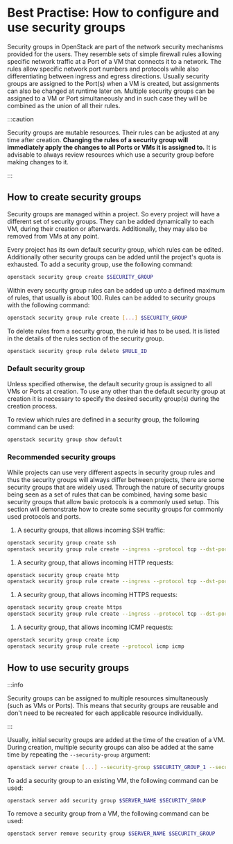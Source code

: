 # Best Practise: How to configure and use security groups

Security groups in OpenStack are part of the network security mechanisms provided for the users.
They resemble sets of simple firewall rules allowing specific network traffic at a Port of a VM that connects it to a network.
The rules allow specific network port numbers and protocols while also differentiating between ingress and egress directions.
Usually security groups are assigned to the Port(s) when a VM is created, but assignments can also be changed at runtime later on.
Multiple security groups can be assigned to a VM or Port simultaneously and in such case they will be combined as the union of all their rules.

:::caution

Security groups are mutable resources.
Their rules can be adjusted at any time after creation.
**Changing the rules of a security group will immediately apply the changes to all Ports or VMs it is assigned to.**
It is advisable to always review resources which use a security group before making changes to it.

:::

## How to create security groups

Security groups are managed within a project.
So every project will have a different set of security groups.
They can be added dynamically to each VM, during their creation or afterwards.
Additionally, they may also be removed from VMs at any point.

Every project has its own default security group, which rules can be edited.
Additionally other security groups can be added until the project's quota is exhausted.
To add a security group, use the following command:

```bash
openstack security group create $SECURITY_GROUP
```

Within every security group rules can be added up unto a defined maximum of rules, that usually is about 100.
Rules can be added to security groups with the following command:

```bash
openstack security group rule create [...] $SECURITY_GROUP
```

To delete rules from a security group, the rule id has to be used.
It is listed in the details of the rules section of the security group.

```bash
openstack security group rule delete $RULE_ID
```

### Default security group

Unless specified otherwise, the default security group is assigned to all VMs or Ports at creation.
To use any other than the default security group at creation it is necessary to specify the desired security group(s) during the creation process.

To review which rules are defined in a security group, the following command can be used:

```bash
openstack security group show default
```

### Recommended security groups

While projects can use very different aspects in security group rules and thus the security groups will always differ between projects, there are some security groups that are widely used.
Through the nature of security groups being seen as a set of rules that can be combined, having some basic security groups that allow basic protocols is a commonly used setup.
This section will demonstrate how to create some security groups for commonly used protocols and ports.

1. A security groups, that allows incoming SSH traffic:

```bash
openstack security group create ssh
openstack security group rule create --ingress --protocol tcp --dst-port 22 ssh
```

1. A security group, that allows incoming HTTP requests:

```bash
openstack security group create http
openstack security group rule create --ingress --protocol tcp --dst-port 80 http
```

1. A security group, that allows incoming HTTPS requests:

```bash
openstack security group create https
openstack security group rule create --ingress --protocol tcp --dst-port 443 https
```

1. A security group, that allows incoming ICMP requests:

```bash
openstack security group create icmp
openstack security group rule create --protocol icmp icmp
```

## How to use security groups

:::info

Security groups can be assigned to multiple resources simultaneously (such as VMs or Ports).
This means that security groups are reusable and don't need to be recreated for each applicable resource individually.

:::

Usually, initial security groups are added at the time of the creation of a VM.
During creation, multiple security groups can also be added at the same time by repeating the `--security-group` argument:

```bash
openstack server create [...] --security-group $SECURITY_GROUP_1 --security-group $SECURITY_GROUP_2 $SERVER_NAME
```

To add a security group to an existing VM, the following command can be used:

```bash
openstack server add security group $SERVER_NAME $SECURITY_GROUP
```

To remove a security group from a VM, the following command can be used:

```bash
openstack server remove security group $SERVER_NAME $SECURITY_GROUP
```
